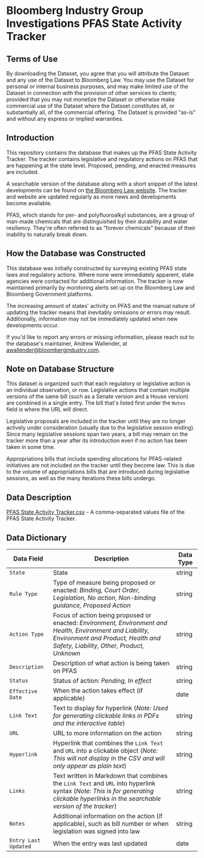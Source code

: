 # Bloomberg Industry Group Investigations PFAS State Activity Tracker

## Terms of Use

By downloading the Dataset, you agree that you will attribute the Dataset and any use of the Dataset to Bloomberg Law. You may use the Dataset for personal or internal business purposes, and may make limited use of the Dataset in connection with the provision of other services to clients; provided that you may not monetize the Dataset or otherwise make commercial use of the Dataset where the Dataset constitutes all, or substantially all, of the commercial offering. The Dataset is provided "as-is" and without any express or implied warranties.

## Introduction

This repository contains the database that makes up the PFAS State Activity Tracker. The tracker contains legislative and regulatory actions on PFAS that are happening at the state level. Proposed, pending, and enacted measures are included.

A searchable version of the database along with a short snippet of the latest developments can be found on [the Bloomberg Law website](https://news.bloomberglaw.com/pfas-project/pfas-state-activity-tracker). The tracker and website are updated regularly as more news and developments become available.

PFAS, which stands for per- and polyfluoroalkyl substances, are a group of man-made chemicals that are distinguished by their durability and water resiliency. They're often referred to as "forever chemicals" because of their inability to naturally break down.

## How the Database was Constructed

This database was initially constructed by surveying existing PFAS state laws and regulatory actions. Where none were immediately apparent, state agencies were contacted for additional information. The tracker is now maintained primarily by monitoring alerts set up on the Bloomberg Law and Bloomberg Government platforms.

The increasing amount of states' activity on PFAS and the manual nature of updating the tracker means that inevitably omissions or errors may result. Additionally, information may not be immediately updated when new developments occur.

If you'd like to report any errors or missing information, please reach out to the database's maintainer, Andrew Wallender, at awallender@bloombergindustry.com.

## Note on Database Structure

This dataset is organized such that each regulatory or legislative action is an
individual observation, or row. Legislative actions that contain multiple versions of the same bill (such as a Senate version and a House version) are combined in a single entry. The bill that's listed first under the `Notes` field is where the URL will direct.

Legislative proposals are included in the tracker until they are no longer actively under consideration (usually due to the legislative session ending). Since many legislative sessions span two years, a bill may remain on the tracker more than a year after its introduction even if no action has been taken in some time.

Appropriations bills that include spending allocations for PFAS-related initiatives are not included on the tracker until they become law. This is due to the volume of appropriations bills that are introduced during legislative sessions, as well as the many iterations these bills undergo.

## Data Description

[PFAS State Activity Tracker.csv](data/PFAS%20State%20Activity%20Tracker.csv) - A
comma-separated values file of the PFAS State Activity Tracker.

## Data Dictionary

| Data Field | Description | Data Type |
| ---------- | ----------- | --------- |
| `State` | State | string |
| `Rule Type` | Type of measure being proposed or enacted: *Binding, Court Order, Legislation, No action, Non-binding guidance, Proposed Action* | string |
| `Action Type` | Focus of action being proposed or enacted: *Environment, Environment and Health, Environment and Liability, Environment and Product, Health and Safety, Liability, Other, Product, Unknown* | string |
| `Description` | Description of what action is being taken on PFAS | string |
| `Status` | Status of action: *Pending, In effect* | string |
| `Effective Date` | When the action takes effect (if applicable) | date |
| `Link Text` | Text to display for hyperlink (*Note: Used for generating clickable links in PDFs and the interactive table*) | string |
| `URL` | URL to more information on the action | string |
| `Hyperlink` | Hyperlink that combines the `Link Text` and `URL` into a clickable object (*Note: This will not display in the CSV and will only appear as plain text*) | string |
| `Links` | Text written in Markdown that combines the `Link Text` and `URL` into  hyperlink syntax (*Note: This is for generating clickable hyperlinks in the searchable version of the tracker*) | string |
| `Notes` | Additional information on the action (if applicable), such as bill number or when legislation was signed into law | string |
|`Entry Last Updated` | When the entry was last updated | date |
